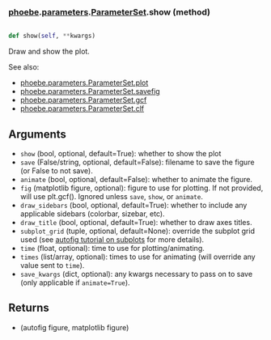 ### [phoebe](phoebe.md).[parameters](phoebe.parameters.md).[ParameterSet](phoebe.parameters.ParameterSet.md).show (method)


```py

def show(self, **kwargs)

```



Draw and show the plot.

See also:
* [phoebe.parameters.ParameterSet.plot](phoebe.parameters.ParameterSet.plot.md)
* [phoebe.parameters.ParameterSet.savefig](phoebe.parameters.ParameterSet.savefig.md)
* [phoebe.parameters.ParameterSet.gcf](phoebe.parameters.ParameterSet.gcf.md)
* [phoebe.parameters.ParameterSet.clf](phoebe.parameters.ParameterSet.clf.md)

Arguments
----------
* `show` (bool, optional, default=True): whether to show the plot
* `save` (False/string, optional, default=False): filename to save the
    figure (or False to not save).
* `animate` (bool, optional, default=False): whether to animate the figure.
* `fig` (matplotlib figure, optional): figure to use for plotting.  If
    not provided, will use plt.gcf().  Ignored unless `save`, `show`,
    or `animate`.
* `draw_sidebars` (bool, optional, default=True): whether to include
    any applicable sidebars (colorbar, sizebar, etc).
* `draw_title` (bool, optional, default=True): whether to draw axes
    titles.
* `subplot_grid` (tuple, optional, default=None): override the subplot
    grid used (see [autofig tutorial on subplots](https://github.com/kecnry/autofig/blob/1.0.0/tutorials/subplot_positioning.ipynb)
    for more details).
* `time` (float, optional): time to use for plotting/animating.
* `times` (list/array, optional): times to use for animating (will
    override any value sent to `time`).
* `save_kwargs` (dict, optional): any kwargs necessary to pass on to
    save (only applicable if `animate=True`).

Returns
--------
* (autofig figure, matplotlib figure)

